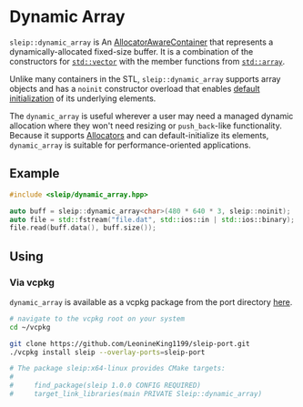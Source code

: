 # Dynamic Array

`sleip::dynamic_array` is An [AllocatorAwareContainer](https://en.cppreference.com/w/cpp/named_req/AllocatorAwareContainer)
that represents a dynamically-allocated fixed-size buffer. It is a combination of the constructors
for [`std::vector`](https://en.cppreference.com/w/cpp/container/vector)
with the member functions from [`std::array`](https://en.cppreference.com/w/cpp/container/array).

Unlike many containers in the STL, `sleip::dynamic_array` supports array objects and has a `noinit`
constructor overload that enables [default initialization](https://en.cppreference.com/w/cpp/language/default_initialization)
of its underlying elements.

The `dynamic_array` is useful wherever a user may need a managed dynamic allocation where they
won't need resizing or `push_back`-like functionality.
Because it supports [Allocators](https://en.cppreference.com/w/cpp/named_req/Allocator) and can
default-initialize its elements, `dynamic_array` is suitable for performance-oriented applications.

## Example

```c++
#include <sleip/dynamic_array.hpp>

auto buff = sleip::dynamic_array<char>(480 * 640 * 3, sleip::noinit);
auto file = std::fstream("file.dat", std::ios::in | std::ios::binary);
file.read(buff.data(), buff.size());
```

## Using

### Via vcpkg

`dynamic_array` is available as a vcpkg package from the port directory [here](https://github.com/LeonineKing1199/sleip-port).

```bash
# navigate to the vcpkg root on your system
cd ~/vcpkg

git clone https://github.com/LeonineKing1199/sleip-port.git
./vcpkg install sleip --overlay-ports=sleip-port

# The package sleip:x64-linux provides CMake targets:
#
#     find_package(sleip 1.0.0 CONFIG REQUIRED)
#     target_link_libraries(main PRIVATE Sleip::dynamic_array)
```
